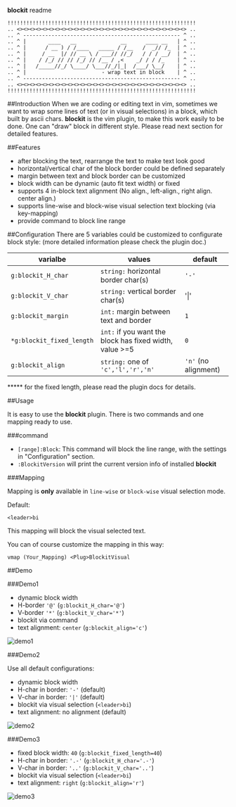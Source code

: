 **blockit** readme

	!!!!!!!!!!!!!!!!!!!!!!!!!!!!!!!!!!!!!!!!!!!!!!!!!!!!!!!!!!!!
	.. <><><><><><><><><><><><><><><><><><><><><><><><><><><> ..
	.. ^ -------------------------------------------------- ^ ..
	.. ^ |       ____   __              __      ____ __   | ^ ..
	.. ^ |      / __ ) / /____   _____ / /__   /  _// /_  | ^ ..
	.. ^ |     / __  |/ // __ \ / ___// //_/   / / / __/  | ^ ..
	.. ^ |    / /_/ // // /_/ // /__ / ,<    _/ / / /_    | ^ ..
	.. ^ |   /_____//_/ \____/ \___//_/|_|  /___/ \__/    | ^ ..
	.. ^ |                        - wrap text in block    | ^ ..
	.. ^ -------------------------------------------------- ^ ..
	.. <><><><><><><><><><><><><><><><><><><><><><><><><><><> ..
	!!!!!!!!!!!!!!!!!!!!!!!!!!!!!!!!!!!!!!!!!!!!!!!!!!!!!!!!!!!!


##Introduction
When we are coding or editing text in vim, sometimes we want to wrap some lines of text (or in visual selections) in a block, which built by ascii chars. **blockit** is the vim plugin, to make this work easily to be done. One can "draw" block in different style. Please read next section for detailed features.

##Features

- after blocking the text, rearrange the text to make text look good
- horizontal/vertical char of the block border could be defined separately
- margin between text and block border can be customized
- block width can be dynamic (auto fit text width) or fixed
- supports 4 in-block text alignment (No align., left-align., right align. center align.)
- supports line-wise and block-wise visual selection text blocking (via key-mapping)
- provide command to block line range


##Configuration
There are 5 variables could be customized to configurate block style: (more detailed information please check the plugin doc.)

varialbe                 |values                                                 |default
---                      |---                                                    |---
`g:blockit_H_char`       |`string:` horizontal border char(s)                    |`'-'`
`g:blockit_V_char`       |`string:` vertical border char(s)                      |'&#124;'
`g:blockit_margin`       |`int:` margin between text and border                  |`1`
`*g:blockit_fixed_length`|`int:` if you want the block has fixed width, value >=5|`0`
`g:blockit_align`        |`string:` one of `'c','l','r','n'`                     |`'n'` (no alignment)

***** for the fixed length, please read the plugin docs for details.


##Usage

It is easy to use the **blockit** plugin. There is two commands and one mapping ready to use.

###command

- `[range]:Block`: This command will block the line range, with the settings in "Configuration" section.  
- `:BlockitVersion`  will print the current version info of installed **blockit**

###Mapping

Mapping is **only** available in `line-wise` or `block-wise` visual selection mode.

Default:

	<leader>bi

This mapping will block the visual selected text.

You can of course customize the mapping in this way:

	vmap (Your_Mapping) <Plug>BlockitVisual

##Demo

###Demo1 
- dynamic block width
- H-border `'@'`  (`g:blockit_H_char='@'`)
- V-border `'*'`  (`g:blockit_V_char='*'`)
- blockit via command
- text alignment: `center` (`g:blockit_align='c'`) 

![demo1](https://raw.github.com/sk1418/sharedResources/master/blockit/demo1.gif)

###Demo2 

Use all default configurations:

- dynamic block width
- H-char in border: `'-'` (default)
- V-char in border: `'|'`    (default)
- blockit via visual selection  (`<leader>bi`)
- text alignment: no alignment (default)

![demo2](https://raw.github.com/sk1418/sharedResources/master/blockit/demo2.gif)

###Demo3

- fixed block width: `40`   (`g:blockit_fixed_length=40`)
- H-char in border: `'.-'`  (`g:blockit_H_char='.-'`)
- V-char in border: `'..'`    (`g:blockit_V_char='..'`)
- blockit via visual selection  (`<leader>bi`)
- text alignment: `right` (`g:blockit_align='r'`) 



![demo3](https://raw.github.com/sk1418/sharedResources/master/blockit/demo3.gif)
